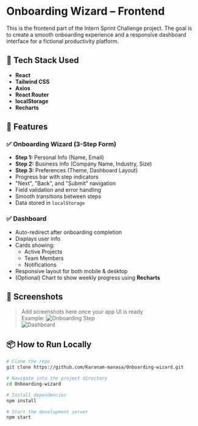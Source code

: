 
# Onboarding Wizard – Frontend

This is the frontend part of the Intern Sprint Challenge project. The goal is to create a smooth onboarding experience and a responsive dashboard interface for a fictional productivity platform.

## 🚀 Tech Stack Used

- **React**
- **Tailwind CSS** 
- **Axios** 
- **React Router**
- **localStorage** 
- **Recharts** 

## 🎯 Features

  ### ✅ Onboarding Wizard (3-Step Form)
  - **Step 1:** Personal Info (Name, Email)
  - **Step 2:** Business Info (Company Name, Industry, Size)
  - **Step 3:** Preferences (Theme, Dashboard Layout)
  - Progress bar with step indicators
  - "Next", "Back", and "Submit" navigation
  - Field validation and error handling
  - Smooth transitions between steps
  - Data stored in `localStorage`

  ### ✅ Dashboard
  - Auto-redirect after onboarding completion
  - Displays user info
  - Cards showing:
    - Active Projects
    - Team Members
    - Notifications
  - Responsive layout for both mobile & desktop
  - (Optional) Chart to show weekly progress using **Recharts**

## 📸 Screenshots

> Add screenshots here once your app UI is ready  
> Example:
> ![Onboarding Step](screenshots/step1.png)  
> ![Dashboard](screenshots/dashboard.png)

## 📦 How to Run Locally

```bash
# Clone the repo
git clone https://github.com/Karanam-manasa/Onboarding-wizard.git

# Navigate into the project directory
cd Onboarding-wizard

# Install dependencies
npm install

# Start the development server
npm start
